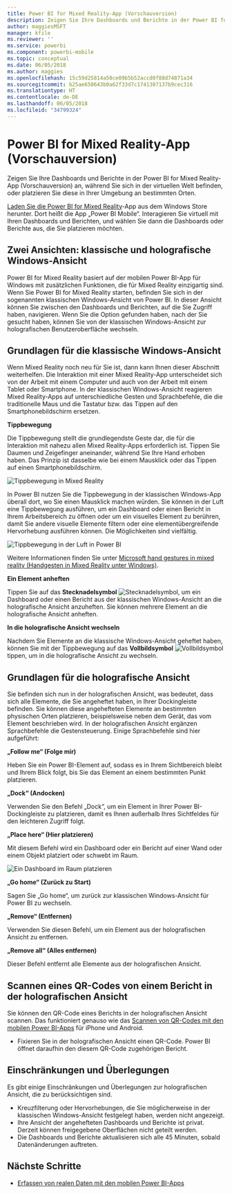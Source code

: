 ```yaml
---
title: Power BI for Mixed Reality-App (Vorschauversion)
description: Zeigen Sie Ihre Dashboards und Berichte in der Power BI for Mixed Reality-App (Vorschauversion) an, egal ob in der virtuellen Welt oder in Ihrer physischen Umgebung.
author: maggiesMSFT
manager: kfile
ms.reviewer: ''
ms.service: powerbi
ms.component: powerbi-mobile
ms.topic: conceptual
ms.date: 06/05/2018
ms.author: maggies
ms.openlocfilehash: 15c59d25814a50ce09b5b52accd0f88d74871a34
ms.sourcegitcommit: b25ae650643b0a62f33d7c1741307137b9cec316
ms.translationtype: HT
ms.contentlocale: de-DE
ms.lasthandoff: 06/05/2018
ms.locfileid: "34799324"
---
```

# <a name="power-bi-for-mixed-reality-app-preview"></a>Power BI for Mixed Reality-App (Vorschauversion)
Zeigen Sie Ihre Dashboards und Berichte in der Power BI for Mixed Reality-App (Vorschauversion) an, während Sie sich in der virtuellen Welt befinden, oder platzieren Sie diese in Ihrer Umgebung an bestimmten Orten. 

[Laden Sie die Power BI for Mixed Reality](https://www.microsoft.com/p/power-bi-mobile/9nblgggzlxn1?activetab=pivot%3aoverviewtab)-App aus dem Windows Store herunter. Dort heißt die App „Power BI Mobile“. Interagieren Sie virtuell mit Ihren Dashboards und Berichten, und wählen Sie dann die Dashboards oder Berichte aus, die Sie platzieren möchten. 

## <a name="two-views-windows-classic-and-holographic"></a>Zwei Ansichten: klassische und holografische Windows-Ansicht

Power BI for Mixed Reality basiert auf der mobilen Power BI-App für Windows mit zusätzlichen Funktionen, die für Mixed Reality einzigartig sind. Wenn Sie Power BI for Mixed Reality starten, befinden Sie sich in der sogenannten klassischen Windows-Ansicht von Power BI. In dieser Ansicht können Sie zwischen den Dashboards und Berichten, auf die Sie Zugriff haben, navigieren. Wenn Sie die Option gefunden haben, nach der Sie gesucht haben, können Sie von der klassischen Windows-Ansicht zur holografischen Benutzeroberfläche wechseln. 


## <a name="windows-classic-view-basics"></a>Grundlagen für die klassische Windows-Ansicht

Wenn Mixed Reality noch neu für Sie ist, dann kann Ihnen dieser Abschnitt weiterhelfen. Die Interaktion mit einer Mixed Reality-App unterscheidet sich von der Arbeit mit einem Computer und auch von der Arbeit mit einem Tablet oder Smartphone. In der klassischen Windows-Ansicht reagieren Mixed Reality-Apps auf unterschiedliche Gesten und Sprachbefehle, die die traditionelle Maus und die Tastatur bzw. das Tippen auf den Smartphonebildschirm ersetzen. 

**Tippbewegung**

Die Tippbewegung stellt die grundlegendste Geste dar, die für die Interaktion mit nahezu allen Mixed Reality-Apps erforderlich ist. Tippen Sie Daumen und Zeigefinger aneinander, während Sie Ihre Hand erhoben haben. Das Prinzip ist dasselbe wie bei einem Mausklick oder das Tippen auf einen Smartphonebildschirm.  

![Tippbewegung in Mixed Reality](media/mobile-mixed-reality-app/power-bi-hololens-airtap.png)

In Power BI nutzen Sie die Tippbewegung in der klassischen Windows-App überall dort, wo Sie einen Mausklick machen würden. Sie können in der Luft eine Tippbewegung ausführen, um ein Dashboard oder einen Bericht in Ihrem Arbeitsbereich zu öffnen oder um ein visuelles Element zu berühren, damit Sie andere visuelle Elemente filtern oder eine elementübergreifende Hervorhebung ausführen können. Die Möglichkeiten sind vielfältig.

![Tippbewegung in der Luft in Power BI](media/mobile-mixed-reality-app/power-bi-hololens-airtap-hand.png) 

Weitere Informationen finden Sie unter [Microsoft hand gestures in mixed reality (Handgesten in Mixed Reality unter Windows)](https://developer.microsoft.com/windows/mixed-reality/gestures).

**Ein Element anheften** 

Tippen Sie auf das **Stecknadelsymbol** ![Stecknadelsymbol](media/mobile-mixed-reality-app/power-bi-hololens-pin.png), um ein Dashboard oder einen Bericht aus der klassischen Windows-Ansicht an die holografische Ansicht anzuheften. Sie können mehrere Element an die holografische Ansicht anheften. 

**In die holografische Ansicht wechseln**

Nachdem Sie Elemente an die klassische Windows-Ansicht geheftet haben, können Sie mit der Tippbewegung auf das **Vollbildsymbol** ![Vollbildsymbol](media/mobile-mixed-reality-app/power-bi-hololens-fullscreen.png) tippen, um in die holografische Ansicht zu wechseln. 


## <a name="holographic-view-basics"></a>Grundlagen für die holografische Ansicht

Sie befinden sich nun in der holografischen Ansicht, was bedeutet, dass sich alle Elemente, die Sie angeheftet haben, in Ihrer Dockingleiste befinden. Sie können diese angehefteten Elemente an bestimmten physischen Orten platzieren, beispielsweise neben dem Gerät, das vom Element beschrieben wird. In der holografischen Ansicht ergänzen Sprachbefehle die Gestensteuerung. Einige Sprachbefehle sind hier aufgeführt:

**„Follow me“ (Folge mir)** 

Heben Sie ein Power BI-Element auf, sodass es in Ihrem Sichtbereich bleibt und Ihrem Blick folgt, bis Sie das Element an einem bestimmten Punkt platzieren.

**„Dock“ (Andocken)** 

Verwenden Sie den Befehl „Dock“, um ein Element in Ihrer Power BI-Dockingleiste zu platzieren, damit es Ihnen außerhalb Ihres Sichtfeldes für den leichteren Zugriff folgt.

**„Place here“ (Hier platzieren)**

Mit diesem Befehl wird ein Dashboard oder ein Bericht auf einer Wand oder einem Objekt platziert oder schwebt im Raum.

![Ein Dashboard im Raum platzieren](media/mobile-mixed-reality-app/power-bi-hololens-place-visuals.png)

**„Go home“ (Zurück zu Start)**

Sagen Sie „Go home“, um zurück zur klassischen Windows-Ansicht für Power BI zu wechseln. 

**„Remove“ (Entfernen)**

Verwenden Sie diesen Befehl, um ein Element aus der holografischen Ansicht zu entfernen.

**„Remove all“ (Alles entfernen)** 

Dieser Befehl entfernt alle Elemente aus der holografischen Ansicht.


## <a name="scan-a-report-qr-code-in-holographic-view"></a>Scannen eines QR-Codes von einem Bericht in der holografischen Ansicht

Sie können den QR-Code eines Berichts in der holografischen Ansicht scannen. Das funktioniert genauso wie das [Scannen von QR-Codes mit den mobilen Power BI-Apps](mobile-apps-qr-code.md) für iPhone und Android.

- Fixieren Sie in der holografischen Ansicht einen QR-Code. Power BI öffnet daraufhin den diesem QR-Code zugehörigen Bericht.

## <a name="limitations-and-considerations"></a>Einschränkungen und Überlegungen

Es gibt einige Einschränkungen und Überlegungen zur holografischen Ansicht, die zu berücksichtigen sind.

- Kreuzfilterung oder Hervorhebungen, die Sie möglicherweise in der klassischen Windows-Ansicht festgelegt haben, werden nicht angezeigt.
- Ihre Ansicht der angehefteten Dashboards und Berichte ist privat. Derzeit können freigegebene Oberflächen nicht geteilt werden.
- Die Dashboards und Berichte aktualisieren sich alle 45 Minuten, sobald Datenänderungen auftreten.


## <a name="next-steps"></a>Nächste Schritte

- [Erfassen von realen Daten mit den mobilen Power BI-Apps](mobile-apps-data-in-real-world-context.md)

 




